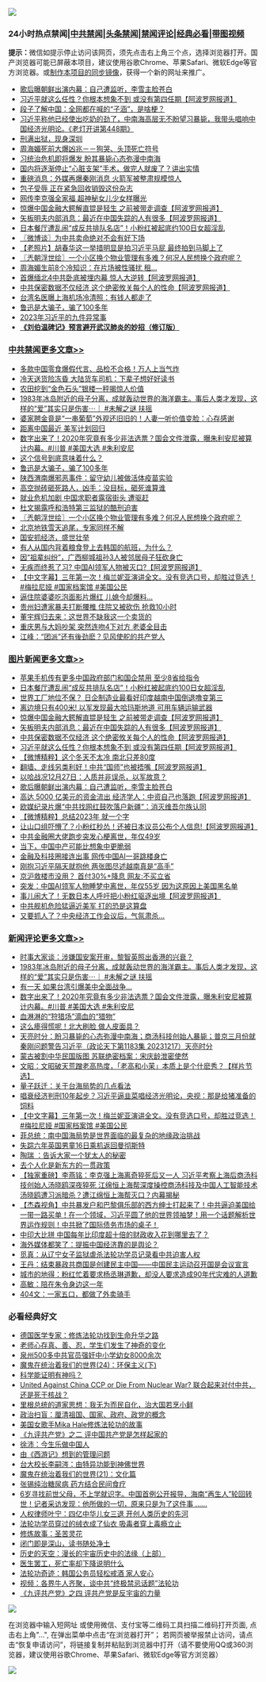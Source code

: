 ![](https://raw.githubusercontent.com/jsvpn/jsproxy/dev/64photo/fqnews-qr.jpg)

<div id="tt">
<h3>24小时热点禁闻|<a href="#%E4%B8%AD%E5%85%B1%E7%A6%81%E9%97%BB%E6%9B%B4%E5%A4%9A%E6%96%87%E7%AB%A0">中共禁闻</a>|<a href="#%E5%9B%BE%E7%89%87%E6%96%B0%E9%97%BB%E6%9B%B4%E5%A4%9A%E6%96%87%E7%AB%A0">头条禁闻</a>|<a href="#%E6%96%B0%E9%97%BB%E8%AF%84%E8%AE%BA%E6%9B%B4%E5%A4%9A%E6%96%87%E7%AB%A0">禁闻评论|<a href="#%E5%BF%85%E7%9C%8B%E7%BB%8F%E5%85%B8%E5%A5%BD%E6%96%87">经典必看</a>|<a href="https://fan1.xyz/3" target="_blank">带图视频</a></h3>
<div><b>提示：</b>微信如提示停止访问该网页，须先点击右上角三个点，选择浏览器打开。国产浏览器可能已屏蔽本项目，建议使用谷歌Chrome、苹果Safari、微软Edge等官方浏览器。或<a href="%E5%88%B6%E4%BD%9Cgit%E7%A6%81%E9%97%BB%E9%95%9C%E5%83%8F.md">制作本项目的同步镜像</a>，获得一个新的网址来推广。</div>
<ul>

<li><a href="/topimagenews/20231218/1975499.md">歌后曝朝鲜出演内幕：自己遭监听，李雪主脸苍白</a></li>
<li><a href="/topimagenews/20231218/1975652.md">习近平就这么任性？你根本想象不到 或没有第四任期【阿波罗网报道】</a></li>
<li><a href="/cnnews/20231218/1975507.md">段子了解中国：全网都在喊的“子涵”，是啥梗？</a></li>
<li><a href="/sohnews/20231218/1975679.md">习近平称他已经使出吃奶的劲了，中南海高层无不盼望习暴毙，我带头唱响中国经济光明论。《老灯开讲第448期》</a></li>
<li><a href="/lishi/20231218/1975503.md">刑满出狱，现身深圳</a></li>
<li><a href="/ccpdope/20231218/1975541.md">周海媚死前大爆凶兆－－狗哭、头顶死亡符号</a></li>
<li><a href="/ccpdope/20231218/1975579.md">习统治危机即将爆发 盼其暴毙心态弥漫中南海</a></li>
<li><a href="/health/20231218/1975568.md">国内将逐渐停止“心脏支架”手术，做完人就废了？讲出实情</a></li>
<li><a href="/baitai/20231218/1975722.md">重磅消息：外媒再爆秦刚消息 火箭军被整肃规模惊人</a></li>
<li><a href="/cnnews/20231218/1975633.md">包子受辱 正在紧急回收销毁这份杂志</a></li>
<li><a href="/baitai/20231218/1975766.md">网传李克强全家福 超神秘女儿少女样曝光</a></li>
<li><a href="/topimagenews/20231218/1975671.md">惊爆中国金融大鳄解直锟是轻生 之前被带走调查【阿波罗网报道】</a></li>
<li><a href="/topimagenews/20231218/1975663.md">矢板明夫内部消息：最近在中国失踪的人有很多【阿波罗网报道】</a></li>
<li><a href="/topimagenews/20231218/1975725.md">日本餐厅遭乱闹“成反共排队名店”！小粉红被起底约100日女超淫乱</a></li>
<li><a href="/ssgc/20231218/1975558.md">〖微博谈〗为中共卖命绝对不会有好下场</a></li>
<li><a href="/lifebaike/20231218/1975624.md">【老照片】胡春华这一举措明显是拍习近平马屁 最终拍到马脚上了</a></li>
<li><a href="/cbnews/20231218/1975597.md">〖兲朝浮世绘〗一个小区换个物业管理有多难？何况人民想换个政府呢？</a></li>
<li><a href="/yule/20231218/1975695.md">周海媚生前8个冷知识：在片场被性骚扰 租...</a></li>
<li><a href="/worldnews/20231218/1975664.md">首爆缅北4中共卧底被埋内幕 惊人大逆转【阿波罗网报道】</a></li>
<li><a href="/topimagenews/20231218/1975661.md">中共保密数据不仅经济 这个绝密攸关每个人的性命【阿波罗网报道】</a></li>
<li><a href="/baitai/20231218/1975768.md">台湾名医曝上海机场冷清照：有钱人都走了</a></li>
<li><a href="/cbnews/20231218/1975666.md">鲁迅是大骗子，骗了100多年</a></li>
<li><a href="/ccpdope/20231218/1975670.md">2023年习近平的九件异常事</a></li>
<li><b><a href="/comments/20200207/1272816.md" target="_blank">《刘伯温碑记》预言避开武汉肺炎的妙招（修订版）</a></b></li>
</ul>
</div>

<div class="catlist">
<h3><a href="/cbnews/" target="_blank">中共禁闻</a><span><a href="/cbnews/" target="_blank" rel="nofollow">更多文章>></a></span></h3>
<ul>
<li><a href="/cbnews/20231219/1975822.md" target="_blank">多款中国零食爆假代言、品检不合格！万人上当气炸</a></li>
<li><a href="/cbnews/20231218/1975813.md" target="_blank">冷天送货险冻昏 大陆货车司机：下辈子想好好读书</a></li>
<li><a href="/cbnews/20231218/1975812.md" target="_blank">农田挖到“金色石头”银楼一秤揭惊人价值</a></li>
<li><a href="/comments/20231218/1975749.md" target="_blank">1983年冰岛附近的母子分离，成就轰动世界的海洋霸主。事后人类才发现，这样的“爱”其实只是伤害⋯｜ #未解之谜 扶摇</a></li>
<li><a href="/cbnews/20231218/1975737.md" target="_blank">婆家聘金竟是“一串葡萄”外观还旧旧的！人妻一听价值变脸：心存感谢</a></li>
<li><a href="/cbnews/20231218/1975700.md" target="_blank">距离中国最近 美军计划回归</a></li>
<li><a href="/comments/20231218/1975687.md" target="_blank">数字出来了！2020年究竟有多少非法选票？国会文件泄露，曝朱利安尼被算计内幕。#川普 #美国大选 #朱利安尼</a></li>
<li><a href="/cbnews/20231218/1975672.md" target="_blank">这个信号到底意味着什么？</a></li>
<li><a href="/cbnews/20231218/1975666.md" target="_blank">鲁迅是大骗子，骗了100多年</a></li>
<li><a href="/cbnews/20231218/1975662.md" target="_blank">陕西渭南爆邪恶事件：留守幼儿被做活体疫苗实验</a></li>
<li><a href="/cbnews/20231218/1975638.md" target="_blank">高空抛砖砸死路人，凶手：没目标，砸死谁算谁</a></li>
<li><a href="/cbnews/20231218/1975620.md" target="_blank">就业危机加剧 中国求职者露宿街头 遭驱赶</a></li>
<li><a href="/cbnews/20231218/1975614.md" target="_blank">杜文揭露呼和浩特第三监狱的酷刑迫害</a></li>
<li><a href="/cbnews/20231218/1975597.md" target="_blank">〖兲朝浮世绘〗一个小区换个物业管理有多难？何况人民想换个政府呢？</a></li>
<li><a href="/cbnews/20231218/1975584.md" target="_blank">北京地铁雪天追尾，专家同样不解</a></li>
<li><a href="/cbnews/20231218/1975561.md" target="_blank">国安抓经济，盛世壮举</a></li>
<li><a href="/cbnews/20231218/1975560.md" target="_blank">有人从国内背着粮食登上去韩国的航班，为什么？</a></li>
<li><a href="/cbnews/20231218/1975559.md" target="_blank">因“祖辈纠纷”，广西柳城祖孙3人被邻居母子狂砍身亡</a></li>
<li><a href="/cbnews/20231217/1975430.md" target="_blank">无疾而终惹了习? 中国AI领军人物被灭口?【阿波罗网报道】</a></li>
<li><a href="/comments/20231217/1975418.md" target="_blank">【中文字幕】三年第一次！梅兰妮亚演讲全文。没有竞选口号，却胜过竞选！#梅拉尼娅  #国家档案馆 #美国公民</a></li>
<li><a href="/cbnews/20231217/1975379.md" target="_blank">逼住院婆婆吃泡面影片爆红 儿媳今却爆料…</a></li>
<li><a href="/cbnews/20231217/1975370.md" target="_blank">贵州妇遭家暴夫打断腰椎 住院又被砍伤 抢救10小时</a></li>
<li><a href="/cbnews/20231217/1975339.md" target="_blank">董宇辉归去来：这世界不缺我这一个卖货的</a></li>
<li><a href="/cbnews/20231217/1975302.md" target="_blank">重庆男与大妈吵架 突然连吻4下对方 老婆全目击</a></li>
<li><a href="/cbnews/20231217/1975283.md" target="_blank">江峰：“团派”还有後劲麽？见风使舵的共产党人</a></li>

</ul>
</div>
<div class="catlist">
<h3><a href="/topimagenews/" target="_blank">图片新闻</a><span><a href="/topimagenews/" target="_blank" rel="nofollow">更多文章>></a></span></h3>
<ul>
<li><a href="/topimagenews/20231218/1975819.md" target="_blank">苹果手机传有更多中国政府部门和国企禁用 至少8省给指令</a></li>
<li><a href="/topimagenews/20231218/1975725.md" target="_blank">日本餐厅遭乱闹“成反共排队名店”！小粉红被起底约100日女超淫乱</a></li>
<li><a href="/topimagenews/20231218/1975724.md" target="_blank">世界工厂地位不保？ 日企制造业最看好印度越南中国倒退噜变第三</a></li>
<li><a href="/topimagenews/20231218/1975719.md" target="_blank">离边境只有400米! 以军发现最大哈玛斯地道 可用车辆运输武器</a></li>
<li><a href="/topimagenews/20231218/1975671.md" target="_blank">惊爆中国金融大鳄解直锟是轻生 之前被带走调查【阿波罗网报道】</a></li>
<li><a href="/topimagenews/20231218/1975663.md" target="_blank">矢板明夫内部消息：最近在中国失踪的人有很多【阿波罗网报道】</a></li>
<li><a href="/topimagenews/20231218/1975661.md" target="_blank">中共保密数据不仅经济 这个绝密攸关每个人的性命【阿波罗网报道】</a></li>
<li><a href="/topimagenews/20231218/1975652.md" target="_blank">习近平就这么任性？你根本想象不到 或没有第四任期【阿波罗网报道】</a></li>
<li><a href="/topimagenews/20231218/1975605.md" target="_blank">【微博精粹】这个冬天不太冷 南北只差80度</a></li>
<li><a href="/topimagenews/20231218/1975604.md" target="_blank">翻墙、走线另类利好！中共“国师”也被捂嘴【阿波罗网报道】</a></li>
<li><a href="/topimagenews/20231218/1975514.md" target="_blank">以哈战况12月27日：人质并非误杀，以军故意？</a></li>
<li><a href="/topimagenews/20231218/1975499.md" target="_blank">歌后曝朝鲜出演内幕：自己遭监听，李雪主脸苍白</a></li>
<li><a href="/topimagenews/20231217/1975358.md" target="_blank">高达 5000 亿美元的资金流出 经济学人：中资自己也落跑【阿波罗网报道】</a></li>
<li><a href="/topimagenews/20231217/1975349.md" target="_blank">欧媒纪录片爆“中共找网红鼓吹落户新疆”：消灭维吾尔族认同</a></li>
<li><a href="/topimagenews/20231217/1975267.md" target="_blank">【微博精粹】总结2023年 就一个字</a></li>
<li><a href="/topimagenews/20231217/1975229.md" target="_blank">让山口组吓懵了？小粉红秒怂！还被日本议员公布个人信息!【阿波罗网报道】</a></li>
<li><a href="/topimagenews/20231217/1975185.md" target="_blank">中共金融圈大佬跑步突发心梗离世，年仅49岁</a></li>
<li><a href="/topimagenews/20231217/1975177.md" target="_blank">当下，中国中产可能比想象中更脆弱</a></li>
<li><a href="/topimagenews/20231217/1975163.md" target="_blank">金融及科技圈接连出事 网传中国AI一哥跳楼身亡</a></li>
<li><a href="/topimagenews/20231217/1975159.md" target="_blank">刚抱习近平隔天就抱他 两张图尽述越南真是“高手”</a></li>
<li><a href="/topimagenews/20231216/1975047.md" target="_blank">京沪救楼市没用？ 首付30%+降息 网友:不买立省</a></li>
<li><a href="/topimagenews/20231216/1975026.md" target="_blank">突发：中国AI领军人物睡梦中离世，年仅55岁 因为这原因上美国黑名单</a></li>
<li><a href="/topimagenews/20231216/1974991.md" target="_blank">事儿闹大了！无数日本人呼吁把小粉红驱逐出境【阿波罗网报道】</a></li>
<li><a href="/topimagenews/20231216/1974889.md" target="_blank">中共舰机危险猛逼近美军 打的恐是这算盘</a></li>
<li><a href="/topimagenews/20231216/1974842.md" target="_blank">又要抓人了？中央经济工作会议后，气氛肃杀…</a></li>

</ul>
</div>
<div class="catlist">
<h3><a href="/comments/" target="_blank">新闻评论</a><span><a href="/comments/" target="_blank" rel="nofollow">更多文章>></a></span></h3>
<ul>
<li><a href="/comments/20231218/1975794.md" target="_blank">时事大家谈：涉嫌国安案开审，黎智英照出香港的兴衰？</a></li>
<li><a href="/comments/20231218/1975749.md" target="_blank">1983年冰岛附近的母子分离，成就轰动世界的海洋霸主。事后人类才发现，这样的“爱”其实只是伤害⋯｜ #未解之谜 扶摇</a></li>
<li><a href="/comments/20231218/1975703.md" target="_blank">有一天 如果台湾引爆美中全面战争…</a></li>
<li><a href="/comments/20231218/1975687.md" target="_blank">数字出来了！2020年究竟有多少非法选票？国会文件泄露，曝朱利安尼被算计内幕。#川普 #美国大选 #朱利安尼</a></li>
<li><a href="/comments/20231218/1975682.md" target="_blank">血淋淋的“狩猎场”滴血的“猎物”</a></li>
<li><a href="/comments/20231218/1975607.md" target="_blank">这么瘆得慌呢！北大刷脸 做人皮面具？</a></li>
<li><a href="/comments/20231218/1975583.md" target="_blank">天亮时分：盼习暴毙的心态弥漫中南海；商汤科技创始人暴毙；普京三月份就秦刚问题警告习近平（政论天下第1183集 20231217）天亮时分</a></li>
<li><a href="/comments/20231218/1975547.md" target="_blank">蒙古被割中华民国版图 苏联绝密档案：宋庆龄泄密使然</a></li>
<li><a href="/comments/20231218/1975543.md" target="_blank">文昭：文昭破天荒蹭老高热度，「老高和小茉」本质上是个什麽秀？【样片节选】</a></li>
<li><a href="/comments/20231218/1975535.md" target="_blank">量子跃迁：关于台海局势的几点看法</a></li>
<li><a href="/comments/20231218/1975531.md" target="_blank">唱衰经济判刑10年起步？习近平逼韭菜唱经济光明论，央视：那是给猪准备的饲料</a></li>
<li><a href="/comments/20231217/1975418.md" target="_blank">【中文字幕】三年第一次！梅兰妮亚演讲全文。没有竞选口号，却胜过竞选！#梅拉尼娅  #国家档案馆 #美国公民</a></li>
<li><a href="/comments/20231217/1975413.md" target="_blank">菲总统：南中国海局势是世界面临的最复杂的地缘政治挑战</a></li>
<li><a href="/comments/20231217/1975412.md" target="_blank">失踪六年英国男童16日乘机返回曼彻斯特</a></li>
<li><a href="/comments/20231217/1975304.md" target="_blank">陶瑞 ：告诉大家一个犹太人的秘密</a></li>
<li><a href="/comments/20231217/1975298.md" target="_blank">去个人化是新东方的一贯政策</a></li>
<li><a href="/comments/20231217/1975282.md" target="_blank">【独家重磅】李燕铭：李克强上海离奇猝死后又一人 习近平考察上海后商汤科技创始人汤晓鸥深夜猝死 江绵恒上海帮深度操控商汤科技及中国人工智能技术 汤晓鸥遭习派暗杀？遭江绵恒上海帮灭口？内幕揭秘</a></li>
<li><a href="/comments/20231217/1975280.md" target="_blank">【杰森视角】中共暴发户和巴黎俱乐部的西方绅士打起来了！中共逼迫美国给一带一路买单！在一个领域，习近平圆了他的世界领袖梦！用一个话题解析世界运作规则！中共掀了国际债务市场的桌子！</a></li>
<li><a href="/comments/20231217/1975273.md" target="_blank">中印大比拼 中国每年比印度超十倍的财政收入花到哪里去了？</a></li>
<li><a href="/comments/20231217/1975272.md" target="_blank">海外媒体都笑了：提振中国经济靠的是舆论？</a></li>
<li><a href="/comments/20231217/1975259.md" target="_blank">觅真：从辽宁女子监狱虐杀法轮功学员记录看中共迫害人权</a></li>
<li><a href="/comments/20231217/1975232.md" target="_blank">王丹：结束暴政共商国是创建民主中国——中国民主运动召开国是会议宣言</a></li>
<li><a href="/comments/20231217/1975218.md" target="_blank">城市的地得：粉红忙着要求杨丞琳道歉，却没人要求造成90年代灾难的人道歉</a></li>
<li><a href="/comments/20231217/1975217.md" target="_blank">高敏：陪在朱令身边这一年</a></li>
<li><a href="/comments/20231217/1975216.md" target="_blank">404文：一家五口，都做了外卖骑手</a></li>

</ul>
</div>

<div class="catlist">
<h3>必看经典好文</h3>
<ul>
<li><a href="/comments/20200607/783186.md" target="_blank">德国医学专家：修炼法轮功找到生命升华之路</a></li>
<li><a href="/cbnews/20211221/1668847.md" target="_blank">老师心存真、善、忍，学生们发生了神奇的变化</a></li>
<li><a href="/comments/20200704/783272.md" target="_blank">泉州500多中共官员强奸中小学幼女8000余次</a></li>
<li><a href="/cbnews/20180907/994846.md" target="_blank">魔鬼在统治着我们的世界(24)：环保主义(下)</a></li>
<li><a href="/comments/20220112/1678403.md" target="_blank">科学能证明有神吗？</a></li>
<li><a href="/comments/20200820/1451960.md" target="_blank">United Against China CCP or Die From Nuclear War? 联合起来对付中共，还是死于核战？</a></li>
<li><a href="/tculture/20171201/863884.md" target="_blank">里根总统的道家思想：我无为而民自化，治大国若烹小鲜</a></li>
<li><a href="/baitai/20221002/1792160.md" target="_blank">政治扫盲：厘清祖国、国家、政府、政党的概念</a></li>
<li><a href="/comments/20200114/1258532.md" target="_blank">美国女歌手Mika Hale修炼法轮功的故事</a></li>
<li><a href="/bookonline/20131116/201055.md" target="_blank">《九评共产党》之二 评中国共产党是怎样起家的</a></li>
<li><a href="/renquan/minyun/20200819/1391988.md" target="_blank">徐沛：今生乐做中国人</a></li>
<li><a href="/cbnews/20211017/1639767.md" target="_blank">由《西游记》想到的管理问题</a></li>
<li><a href="/aomi/life/20141109/310549.md" target="_blank">台大校长李嗣涔：由特异功能到神佛世界</a></li>
<li><a href="/comments/20180802/980476.md" target="_blank">魔鬼在统治着我们的世界(21)：文化篇</a></li>
<li><a href="/comments/20230430/1878187.md" target="_blank">张锡纯治糖尿病 药方结合民间食疗</a></li>
<li><a href="/comments/20210716/1588420.md" target="_blank">6岁寻找前世父母，不上学就识字。中国首例公开报导，海南“再生人”轮回转世！记者采访发现：他所做的一切，原来只是为了这件事 &#8230;&#8230;</a></li>
<li><a href="/bannedvideo/20220806/1768296.md" target="_blank">人权律师叶宁：四亿中华儿女三退 开创人类历史的先河</a></li>
<li><a href="/comments/20210317/1506773.md" target="_blank">法轮功学员穿过的绒衣成了仙衣 吸毒者穿上毒瘾立止</a></li>
<li><a href="/comments/20220522/1736049.md" target="_blank">修炼故事：圣苦灵花</a></li>
<li><a href="/tculture/20200803/1373949.md" target="_blank">闭门即是深山，读书随处净土</a></li>
<li><a href="/tculture/20121025/73065.md" target="_blank">历史的天空：漫长的宇宙历史中的法缘（上部）</a></li>
<li><a href="/sohnews/20150904/445868.md" target="_blank">医生罢工，死亡率却下降说明什么</a></li>
<li><a href="/comments/20220710/1756469.md" target="_blank">法轮功奇迹：韩国公务员轻松戒酒 家人安心</a></li>
<li><a href="/comments/20220514/1732752.md" target="_blank">视频：各界牛人齐聚，谈中共“终极禁忌话题”法轮功</a></li>
<li><a href="/bookonline/20131116/201053.md" target="_blank">《九评共产党》之四 评共产党是反宇宙的力量</a></li>

</ul>
</div>

![](https://raw.githubusercontent.com/jsvpn/jsproxy/dev/64photo/fqnews-qr.jpg)

在浏览器中输入短网址 或使用微信、支付宝等二维码工具扫描二维码打开页面, 点击右上角"...", 在弹出菜单中点击“在浏览器打开”； 若网页被举报禁止访问，请点击“恢复申请访问”，将链接复制并粘贴到浏览器中打开（请不要使用QQ或360浏览器，建议使用谷歌Chrome、苹果Safari、微软Edge等官方浏览器）

![](https://raw.githubusercontent.com/jsvpn/jsproxy/dev/64photo/wx.jpg)